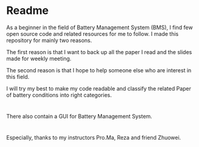 # Readme

As a beginner in the field of Battery Management System (BMS), I find few open source code and related resources for me to follow. I made this repository for mainly two reasons.

The first reason is that I want to back up all the paper I read and the slides made for weekly meeting.

The second reason is that I hope to help someone else who are interest in this field. 

I will try my best to make my code readable and classify the related Paper of battery conditions into right categories. 

#
There also contain a GUI for Battery Management System.
#
Especially, thanks to my instructors Pro.Ma, Reza and friend Zhuowei.
